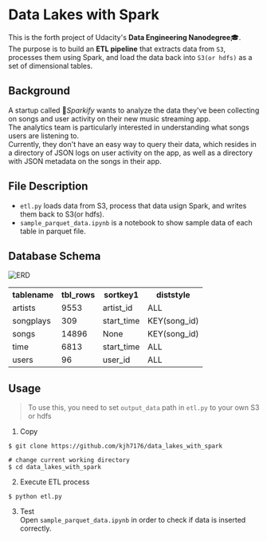 # Data Lakes with Spark
This is the forth project of Udacity's **Data Engineering Nanodegree**:mortar_board:.  
The purpose is to build an **ETL pipeline** that extracts data from `S3`, processes them using Spark, and load the data back into `S3(or hdfs)` as a set of dimensional tables.

## Background
A startup called :musical_note:*Sparkify* wants to analyze the data they've been collecting on songs and user activity on their new music streaming app.  
The analytics team is particularly interested in understanding what songs users are listening to.  
Currently, they don't have an easy way to query their data, which resides in a directory of JSON logs on user activity on the app, as well as a directory with JSON metadata on the songs in their app.  

## File Description
- `etl.py` loads data from S3, process that data usign Spark, and writes them back to S3(or hdfs).
- `sample_parquet_data.ipynb` is a notebook to show sample data of each table in parquet file.

## Database Schema
![ERD](/images/db_schema.PNG "ERD from https://dbdiagram.io/")
<table>
    <tr>
        <th>tablename</th>
        <th>tbl_rows</th>
        <th>sortkey1</th>
        <th>diststyle</th>
    </tr>
    <tr>
        <td>artists</td>
        <td>9553</td>
        <td>artist_id</td>
        <td>ALL</td>
    </tr>
    <tr>
        <td>songplays</td>
        <td>309</td>
        <td>start_time</td>
        <td>KEY(song_id)</td>
    </tr>
    <tr>
        <td>songs</td>
        <td>14896</td>
        <td>None</td>
        <td>KEY(song_id)</td>
    </tr>
    <tr>
        <td>time</td>
        <td>6813</td>
        <td>start_time</td>
        <td>ALL</td>
    </tr>
    <tr>
        <td>users</td>
        <td>96</td>
        <td>user_id</td>
        <td>ALL</td>
    </tr>
</table>

## Usage
> To use this, you need to set `output_data` path in `etl.py` to your own S3 or hdfs
 1. Copy
```
$ git clone https://github.com/kjh7176/data_lakes_with_spark

# change current working directory
$ cd data_lakes_with_spark
```

 2. Execute ETL process
```
$ python etl.py
```

 3. Test  
   Open `sample_parquet_data.ipynb` in order to check if data is inserted correctly.
